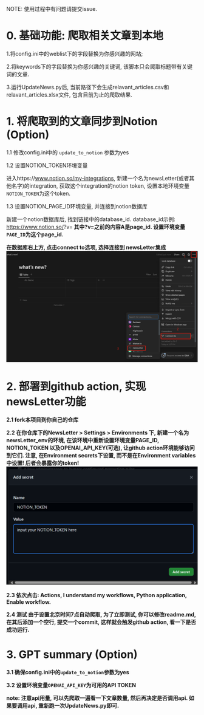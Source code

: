 
NOTE: 使用过程中有问题请提交issue.

# 0. 基础功能: 爬取相关文章到本地
1.将config.ini中的weblist下的字段替换为你感兴趣的网站;

2.将keywords下的字段替换为你感兴趣的关键词, 该脚本只会爬取标题带有关键词的文章.

3.运行UpdateNews.py后, 当前路径下会生成relavant_articles.csv和relavant_articles.xlsx文件, 包含目前为止的爬取结果.


# 1. 将爬取到的文章同步到Notion  (Option)
1.1 修改config.ini中的 `update_to_notion` 参数为yes

1.2 设置NOTION_TOKEN环境变量

进入https://www.notion.so/my-integrations, 新建一个名为newsLetter(或者其他名字)的integration, 获取这个integration的notion token, 设置本地环境变量`NOTION_TOKEN`为这个token.


1.3 设置NOTION_PAGE_ID环境变量, 并连接到notion数据库

新建一个notion数据库后, 找到链接中的database_id.
database_id示例: 
https://www.notion.so/<A>?v=<B>
其中?v=之前的内容A是page_id.
设置环境变量`PAGE_ID`为这个page_id.

在数据库右上方, 点击connect to选项, 选择连接到
newsLetter集成
![Alt text](image-1.png)


# 2. 部署到github action, 实现newsLetter功能

2.1 fork本项目到你自己的仓库

2.2 在你仓库下的NewsLetter > Settings > Environments 下, 新建一个名为newsLetter_env的环境, 在该环境中重新设置环境变量PAGE_ID, NOTION_TOKEN 以及OPENAI_API_KEY(可选), 让github action环境能够访问到它们. 注意, 在Environment secrets下设置, 而不是在Environment variables中设置! 后者会暴露你的token!
![img.png](img.png)

2.3 依次点击: 
Actions,
I understand my workflows, 
Python application,
Enable workflow.

2.4 测试
由于设置北京时间7点自动爬取, 为了立即测试, 你可以修改readme.md,在其后添加一个空行, 提交一个commit, 这样就会触发github action, 看一下是否成功运行.


# 3. GPT summary (Option)

3.1 确保config.ini中的`update_to_notion`参数为yes

3.2 设置环境变量`OPENAI_API_KEY`为可用的API TOKEN

note: 注意api用量, 可以先爬取一遍看一下文章数量, 然后再决定是否调用api. 如果要调用api, 重新跑一次UpdateNews.py即可.


